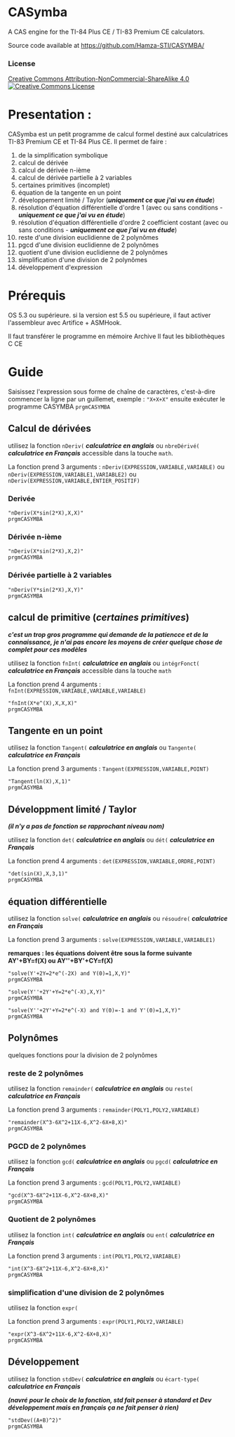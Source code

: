 # CASymba

A CAS engine for the TI-84 Plus CE / TI-83 Premium CE calculators.

Source code available at https://github.com/Hamza-STI/CASYMBA/

### License
<a rel="license" href="https://creativecommons.org/licenses/by-nc-sa/4.0/">Creative Commons Attribution-NonCommercial-ShareAlike 4.0<br>
<img alt="Creative Commons License" style="border-width:0" src="https://i.creativecommons.org/l/by-nc-sa/4.0/88x31.png" /></a>




# Presentation :

CASymba est un petit programme de calcul formel destiné aux calculatrices TI-83 Premium CE et TI-84 Plus CE.
Il permet de faire : 
1. de la simplification symbolique
2. calcul de dérivée
3. calcul de dérivée n-ième
4. calcul de dérivée partielle à 2 variables
5. certaines primitives (incomplet)
6. équation de la tangente en un point
7. développement limité / Taylor (***uniquement ce que j'ai vu en étude***)
8. résolution d'équation différentielle d'ordre 1 (avec ou sans conditions - ***uniquement ce que j'ai vu en étude***)
9. résolution d'équation différentielle d'ordre 2 coefficient costant (avec ou sans conditions - ***uniquement ce que j'ai vu en étude***)
10. reste d'une division euclidienne de 2 polynômes
11. pgcd d'une division euclidienne de 2 polynômes
12. quotient d'une division euclidienne de 2 polynômes
13. simplification d'une division de 2 polynômes
14. développement d'expression




# Prérequis

OS 5.3 ou supérieure. si la version est 5.5 ou supérieure, il faut activer l'assembleur avec Artifice + ASMHook.

Il faut transférer le programme en mémoire Archive 
Il faut les bibliothèques C CE




# Guide

Saisissez l'expression sous forme de chaîne de caractères, c'est-à-dire commencer la ligne par un guillemet, exemple : `"X+X+X"`
ensuite exécuter le programme CASYMBA `prgmCASYMBA`



## Calcul de dérivées 

utilisez la fonction `nDeriv(` ***calculatrice en anglais*** ou `nbreDérivé(` ***calculatrice en Français*** accessible dans la touche `math`.

La fonction prend 3 arguments : `nDeriv(EXPRESSION,VARIABLE,VARIABLE)` ou `nDeriv(EXPRESSION,VARIABLE1,VARIABLE2)` ou `nDeriv(EXPRESSION,VARIABLE,ENTIER_POSITIF)`

### Derivée

```
"nDeriv(X*sin(2*X),X,X)"
prgmCASYMBA
```

### Dérivée n-ième

```
"nDeriv(X*sin(2*X),X,2)"
prgmCASYMBA
```

### Dérivée partielle à 2 variables

```
"nDeriv(Y*sin(2*X),X,Y)"
prgmCASYMBA
```


## calcul de primitive (***certaines primitives***)

***c'est un trop gros programme qui demande de la patiencce et de la connaissance, je n'ai pas encore les moyens de créer quelque chose de complet pour ces modèles***

utilisez la fonction `fnInt(` ***calculatrice en anglais*** ou `intégrFonct(` ***calculatrice en Français*** accessible dans la touche `math`

La fonction prend 4 arguments  : `fnInt(EXPRESSION,VARIABLE,VARIABLE,VARIABLE)`

```
"fnInt(X*e^(X),X,X,X)"
prgmCASYMBA
```



## Tangente en un point

utilisez la fonction `Tangent(` ***calculatrice en anglais*** ou `Tangente(` ***calculatrice en Français***

La fonction prend 3 arguments : `Tangent(EXPRESSION,VARIABLE,POINT)`

```
"Tangent(ln(X),X,1)"
prgmCASYMBA
```


## Développment limité / Taylor

***(il n'y a pas de fonction se rapprochant niveau nom)***

utilisez la fonction `det(` ***calculatrice en anglais*** ou `dét(` ***calculatrice en Français*** 

La fonction prend 4 arguments : `det(EXPRESSION,VARIABLE,ORDRE,POINT)`

```
"det(sin(X),X,3,1)"
prgmCASYMBA
```


## équation différentielle

utilisez la fonction `solve(` ***calculatrice en anglais*** ou `résoudre(` ***calculatrice en Français***

La fonction prend 3 arguments : `solve(EXPRESSION,VARIABLE,VARIABLE1)`

**remarques : les équations doivent être sous la forme suivante AY'+BY=f(X) ou AY''+BY'+CY=f(X)**

```
"solve(Y'+2Y=2*e^(-2X) and Y(0)=1,X,Y)"
prgmCASYMBA
```

```
"solve(Y''+2Y'+Y=2*e^(-X),X,Y)"
prgmCASYMBA
```


```
"solve(Y''+2Y'+Y=2*e^(-X) and Y(0)=-1 and Y'(0)=1,X,Y)"
prgmCASYMBA
```


## Polynômes

quelques fonctions pour la division de 2 polynômes

### reste de 2 polynômes

utilisez la fonction `remainder(` ***calculatrice en anglais*** ou `reste(` ***calculatrice en Français***

La fonction prend 3 arguments : `remainder(POLY1,POLY2,VARIABLE)`

```
"remainder(X^3-6X^2+11X-6,X^2-6X+8,X)"
prgmCASYMBA
```

### PGCD de 2 polynômes

utilisez la fonction `gcd(` ***calculatrice en anglais*** ou `pgcd(` ***calculatrice en Français***

La fonction prend 3 arguments : `gcd(POLY1,POLY2,VARIABLE)`

```
"gcd(X^3-6X^2+11X-6,X^2-6X+8,X)"
prgmCASYMBA
```

### Quotient de 2 polynômes

utilisez la fonction `int(` ***calculatrice en anglais*** ou `ent(` ***calculatrice en Français***

La fonction prend 3 arguments : `int(POLY1,POLY2,VARIABLE)`

```
"int(X^3-6X^2+11X-6,X^2-6X+8,X)"
prgmCASYMBA
```

### simplification d'une division de 2 polynômes

utilisez la fonction `expr(`

La fonction prend 3 arguments : `expr(POLY1,POLY2,VARIABLE)`

```
"expr(X^3-6X^2+11X-6,X^2-6X+8,X)"
prgmCASYMBA
```


## Développement

utilisez la fonction `stdDev(` ***calculatrice en anglais*** ou `écart-type(` ***calculatrice en Français***

***(navré pour le choix de la fonction, std fait penser à standard et Dev développement mais en français ça ne fait penser à rien)***

```
"stdDev((A+B)^2)"
prgmCASYMBA
```

